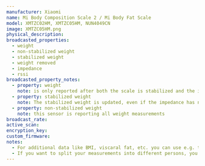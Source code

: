 ```yaml
---
manufacturer: Xiaomi
name: Mi Body Composition Scale 2 / Mi Body Fat Scale
model: XMTZC02HM, XMTZC05HM, NUN4049CN
image: XMTZC05HM.png
physical_description:
broadcasted_properties:
  - weight
  - non-stabilized weight
  - stabilized weight
  - weight removed
  - impedance
  - rssi
broadcasted_property_notes:
  - property: weight
    note: is only reported after both the scale is stabilized and the impedance has been send by the scale (wait for the white line on the scale to start flashing). The `weight` sensor and the `impedance` sensor always correspond to the same measurement.
  - property: stabilized weight
    note: The stabilized weight is updated, even if the impedance has not been calculated and send by the scale. This sensor is updated slightly before the weight sensor, even if you step off the scale before the white line starts flashing, but the `weight` measurement does not always correspond to the `impedance` measurement. 
  - property: non-stabilized weight
    note: this sensor is reporting all weight measurements
broadcast_rate:
active_scan:
encryption_key:
custom_firmware:
notes:
  - For additional data like BMI, viscaral fat, etc. you can use e.g. the [bodymiscale](https://github.com/dckiller51/bodymiscale) custom integration.
  - If you want to split your measurements into different persons, you can use [this template sensor](https://community.home-assistant.io/t/integrating-xiaomi-mi-scale/9972/533)
---
```

